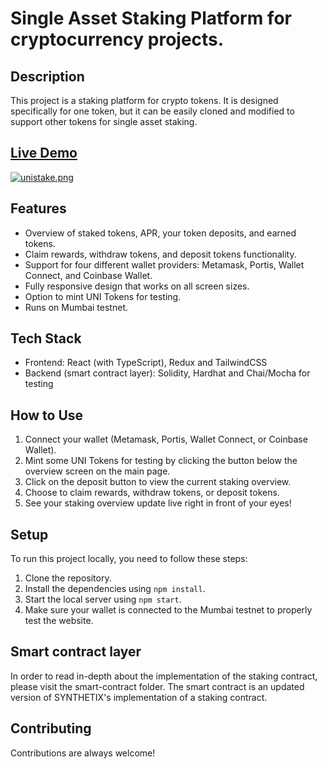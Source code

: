 # Single Asset Staking Platform for cryptocurrency projects.

## Description

This project is a staking platform for crypto tokens. It is designed specifically for one token, but it can be easily cloned and modified to support other tokens for single asset staking.

## [Live Demo](https://staking-platform-eight.vercel.app/)

[![unistake.png](https://i.postimg.cc/1XYYSSLZ/unistake.png)](https://postimg.cc/Wqg7mBN9)

## Features

- Overview of staked tokens, APR, your token deposits, and earned tokens.
- Claim rewards, withdraw tokens, and deposit tokens functionality.
- Support for four different wallet providers: Metamask, Portis, Wallet Connect, and Coinbase Wallet.
- Fully responsive design that works on all screen sizes.
- Option to mint UNI Tokens for testing.
- Runs on Mumbai testnet.

## Tech Stack

- Frontend: React (with TypeScript), Redux and TailwindCSS
- Backend (smart contract layer): Solidity, Hardhat and Chai/Mocha for testing

## How to Use

1. Connect your wallet (Metamask, Portis, Wallet Connect, or Coinbase Wallet).
2. Mint some UNI Tokens for testing by clicking the button below the overview screen on the main page.
3. Click on the deposit button to view the current staking overview.
4. Choose to claim rewards, withdraw tokens, or deposit tokens.
5. See your staking overview update live right in front of your eyes!

## Setup

To run this project locally, you need to follow these steps:

1. Clone the repository.
2. Install the dependencies using `npm install`.
3. Start the local server using `npm start`.
4. Make sure your wallet is connected to the Mumbai testnet to properly test the website.

## Smart contract layer

In order to read in-depth about the implementation of the staking contract, please visit the smart-contract folder. The smart contract is an updated version of SYNTHETIX's implementation of a staking contract.

## Contributing

Contributions are always welcome!
